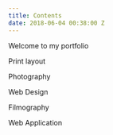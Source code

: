 ```yaml
---
title: Contents
date: 2018-06-04 00:38:00 Z
---
```


Welcome to my portfolio

Print layout

Photography

Web Design

Filmography 

Web Application 